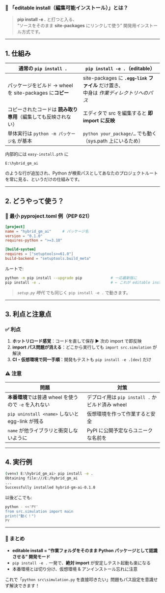 ### 📝 「editable install（編集可能インストール）」とは？

> **pip install -e .** と打つと入る、  
> “ソースをそのまま **site-packages** にリンクして使う” 開発用インストール方式です。  

---

## 1. 仕組み

| 通常の `pip install .` | `pip install -e .`（editable） |
|-----------------------|--------------------------------|
| パッケージをビルド → wheel を site-packages に**コピー** | site-packages に **`.egg-link` ファイル** だけ置き、<br>中身は *作業ディレクトリへのパス* |
| コピーされたコードは **読み取り専用**（編集しても反映されない） | エディタで src を編集すると **即 import に反映** |
| 単体実行は `python -m パッケージ名` が基本 | `python your_package/…` でも動く（sys.path 上にいるため） |

内部的には `easy-install.pth` に  
```
E:\hybrid_gm_ai
```
のような行が追加され、Python が検索パスとしてあなたのプロジェクトルートを常に見る、というだけの仕組みです。

---

## 2. どうやって使う？

### 🔸 最小 pyproject.toml 例（PEP 621）

```toml
[project]
name = "hybrid_gm_ai"     # パッケージ名
version = "0.1.0"
requires-python = ">=3.10"

[build-system]
requires = ["setuptools>=61.0"]
build-backend = "setuptools.build_meta"
```

ルートで:

```bash
python -m pip install --upgrade pip             # 一応最新版に
pip install -e .                                # ← これが editable install
```

> *`setup.py` 時代* でも同じく `pip install -e .` で動きます。

---

## 3. 利点と注意点

### ✅ 利点
1. **ホットリロード感覚**：コードを直して保存 ▶︎ 次の import で即反映  
2. **import パス問題が消える**：どこから実行しても `import src.simulation` が解決  
3. **CI・仮想環境で同一手順**：開発もテストも `pip install -e .[dev]` だけ

### ⚠️ 注意
| 問題 | 対策 |
|------|------|
| **本番環境**では普通 wheel を使うので `-e` を入れない | デプロイ用は `pip install .` かビルド済み wheel |
| `pip uninstall <name>` しないと egg-link が残る | 仮想環境を作って作業すると安全 |
| `name` が他ライブラリと衝突しないように | PyPI に公開予定ならユニークな名前を |

---

## 4. 実行例

```bash
(venv) E:\hybrid_gm_ai> pip install -e .
Obtaining file:///E:/hybrid_gm_ai
...
Successfully installed hybrid-gm-ai-0.1.0
```

以後どこでも:

```bash
python - <<'PY'
from src.simulation import main
print("動く！")
PY
```

---

### 🏁 まとめ

- **editable install = “作業フォルダをそのまま Python パッケージとして認識させる” 開発モード**  
- `pip install -e .` 一発で、**絶対 import** が安定しテスト起動も楽になる  
- 本番環境とは切り分け、仮想環境 & アンインストール忘れに注意

これで「`python src\simulation.py` を直接叩きたい」問題もパス設定を意識せず解決できます！